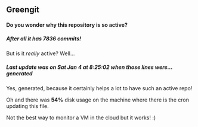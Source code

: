 ## Greengit

#### Do you wonder why this repository is so active?

##### After all it has 7836 commits!

But is it *really* active? Well...

##### Last update was on Sat Jan 4 at 8:25:02 when those lines were... generated

Yes, generated, because it certainly helps a lot to have such an active repo!

Oh and there was **54%** disk usage on the machine
where there is the cron updating this file.

Not the best way to monitor a VM in the cloud but it works! :)
